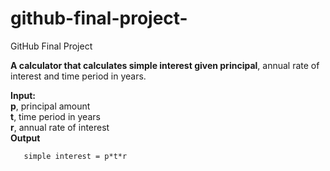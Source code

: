# github-final-project-
GitHub Final Project

**A calculator that calculates simple interest given principal**, annual rate of interest and time period in years.

**Input:**\
   **p**, principal amount\
   **t**, time period in years\
   **r**, annual rate of interest\
**Output**
```
   simple interest = p*t*r
```
